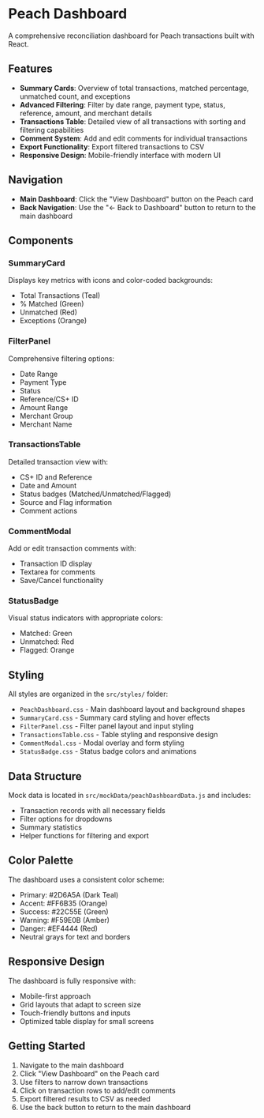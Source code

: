 # Peach Dashboard

A comprehensive reconciliation dashboard for Peach transactions built with React.

## Features

- **Summary Cards**: Overview of total transactions, matched percentage, unmatched count, and exceptions
- **Advanced Filtering**: Filter by date range, payment type, status, reference, amount, and merchant details
- **Transactions Table**: Detailed view of all transactions with sorting and filtering capabilities
- **Comment System**: Add and edit comments for individual transactions
- **Export Functionality**: Export filtered transactions to CSV
- **Responsive Design**: Mobile-friendly interface with modern UI

## Navigation

- **Main Dashboard**: Click the "View Dashboard" button on the Peach card
- **Back Navigation**: Use the "← Back to Dashboard" button to return to the main dashboard

## Components

### SummaryCard

Displays key metrics with icons and color-coded backgrounds:

- Total Transactions (Teal)
- % Matched (Green)
- Unmatched (Red)
- Exceptions (Orange)

### FilterPanel

Comprehensive filtering options:

- Date Range
- Payment Type
- Status
- Reference/CS+ ID
- Amount Range
- Merchant Group
- Merchant Name

### TransactionsTable

Detailed transaction view with:

- CS+ ID and Reference
- Date and Amount
- Status badges (Matched/Unmatched/Flagged)
- Source and Flag information
- Comment actions

### CommentModal

Add or edit transaction comments with:

- Transaction ID display
- Textarea for comments
- Save/Cancel functionality

### StatusBadge

Visual status indicators with appropriate colors:

- Matched: Green
- Unmatched: Red
- Flagged: Orange

## Styling

All styles are organized in the `src/styles/` folder:

- `PeachDashboard.css` - Main dashboard layout and background shapes
- `SummaryCard.css` - Summary card styling and hover effects
- `FilterPanel.css` - Filter panel layout and input styling
- `TransactionsTable.css` - Table styling and responsive design
- `CommentModal.css` - Modal overlay and form styling
- `StatusBadge.css` - Status badge colors and animations

## Data Structure

Mock data is located in `src/mockData/peachDashboardData.js` and includes:

- Transaction records with all necessary fields
- Filter options for dropdowns
- Summary statistics
- Helper functions for filtering and export

## Color Palette

The dashboard uses a consistent color scheme:

- Primary: #2D6A5A (Dark Teal)
- Accent: #FF6B35 (Orange)
- Success: #22C55E (Green)
- Warning: #F59E0B (Amber)
- Danger: #EF4444 (Red)
- Neutral grays for text and borders

## Responsive Design

The dashboard is fully responsive with:

- Mobile-first approach
- Grid layouts that adapt to screen size
- Touch-friendly buttons and inputs
- Optimized table display for small screens

## Getting Started

1. Navigate to the main dashboard
2. Click "View Dashboard" on the Peach card
3. Use filters to narrow down transactions
4. Click on transaction rows to add/edit comments
5. Export filtered results to CSV as needed
6. Use the back button to return to the main dashboard
